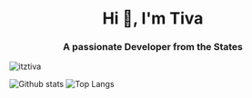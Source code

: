 <h1 align="center">Hi 👋, I'm Tiva</h1>
<h3 align="center">A passionate Developer from the States</h3>

<p align="left"> <img src="https://komarev.com/ghpvc/?username=itztiva&label=Profile%20views&color=0e75b6&style=flat" alt="itztiva" /> </p>

![Github stats](https://github-readme-stats-psi-seven-58.vercel.app/api?username=itztiva&theme=highcontrast&show_icons=true&count_private=true&include_all_commits=true)
![Top Langs](https://github-readme-stats.vercel.app/api/top-langs/?username=itztiva&layout=compact&theme=ambient_gradient)


